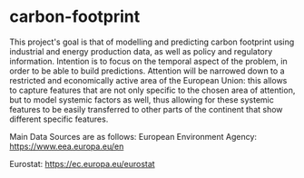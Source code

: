 # carbon-footprint
This project's goal is that of modelling and predicting carbon footprint using industrial and 
energy production data, as well as policy and regulatory information.
Intention is to focus on the temporal aspect of the problem, in order to be able to build predictions.
Attention will be narrowed down to a restricted and economically active area of the European Union:
this allows to capture features that are not only specific to the chosen area of attention, but to
model systemic factors as well, thus allowing for these systemic features to be easily transferred
to other parts of the continent that show different specific features.

Main Data Sources are as follows:
European Environment Agency:
https://www.eea.europa.eu/en

Eurostat:
https://ec.europa.eu/eurostat